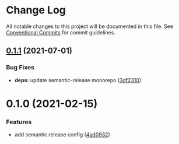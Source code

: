 # Change Log

All notable changes to this project will be documented in this file.
See [Conventional Commits](https://conventionalcommits.org) for commit guidelines.

## [0.1.1](https://github.com/TractorZoom/configurations/compare/@tractorzoom/semantic-release-config@0.1.0...@tractorzoom/semantic-release-config@0.1.1) (2021-07-01)


### Bug Fixes

* **deps:** update semantic-release monorepo ([3df2310](https://github.com/TractorZoom/configurations/commit/3df231094373bed501be9240c8f2b3a45d0e584f))





# 0.1.0 (2021-02-15)


### Features

* add semantic release config ([4ad0932](https://github.com/TractorZoom/configurations/commit/4ad0932edcdb0d1435b9602af9a0c3c3698a655a))
